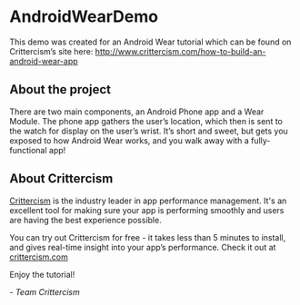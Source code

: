 # AndroidWearDemo
This demo was created for an Android Wear tutorial which can be found on Crittercism’s site here: http://www.crittercism.com/how-to-build-an-android-wear-app

## About the project
There are two main components, an Android Phone app and a Wear Module. The phone app gathers the user’s location, which then is sent to the watch for display on the user’s wrist. It’s short and sweet, but gets you exposed to how Android Wear works, and you walk away with a fully-functional app!

## About Crittercism
[Crittercism](https://www.crittercism.com/) is the industry leader in app performance management. It's an excellent tool for making sure your app is performing smoothly and users are having the best experience possible.

You can try out Crittercism for free - it takes less than 5 minutes to install, and gives real-time insight into your app’s performance. Check it out at [crittercism.com](https://www.crittercism.com/)

Enjoy the tutorial!

*- Team Crittercism*